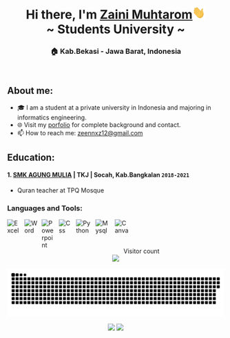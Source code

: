 <div align="center">
  <h1>Hi there, I'm <a href='https://www.instagram.com/zennmht/'>Zaini Muhtarom</a><img src="https://github.com/ABSphreak/ABSphreak/blob/master/gifs/Hi.gif" width="30px" height="30px"><br/>~ Students University ~</h1>
  <h3>🏠 Kab.Bekasi - Jawa Barat, Indonesia</h3>
</div>

<br/>

## About me:

- 🎓 I am a student at a private university in Indonesia and majoring in informatics engineering. 
- 🌐 Visit my [porfolio](https://zennmht.github.io/my-portfolio/) for complete background and contact.
- 📫 How to reach me: [zeennxz12@gmail.com](mailto:zeennxz12@gmail.com)

## Education:

#### 1. [SMK AGUNG MULIA](https://dapo.kemdikbud.go.id/sekolah/9DBB4C7145C048816062) | TKJ | Socah, Kab.Bangkalan `2018-2021`

- Quran teacher at TPQ Mosque


### Languages and Tools:

<img align="left" alt="Excel" width="30px" src="https://cdn0.iconfinder.com/data/icons/logos-microsoft-office-365/128/Microsoft_Office-02-256.png" style="padding-right:10px;" />
<img align="left" alt="Word" width="30px" src="https://cdn0.iconfinder.com/data/icons/logos-microsoft-office-365/128/Microsoft_Office_Mesa_de_trabajo_1-512.png" style="padding-right:10px;" />
<img align="left" alt="Powerpoint" width="30px" src="https://cdn0.iconfinder.com/data/icons/logos-microsoft-office-365/128/Microsoft_Office-04-256.png" style="padding-right:10px;" />
<img align="left" alt="Css" width="30px" src="https://cdn1.iconfinder.com/data/icons/logotypes/32/badge-css-3-512.png" style="padding-right:10px;" />
<img align="left" alt="Python" width="35px" src="https://cdn4.iconfinder.com/data/icons/logos-3/568/php-logo-512.png" style="padding-right:10px;" />
<img align="left" alt="Mysql" width="35px" src="https://cdn4.iconfinder.com/data/icons/logos-brands-5/24/mysql-512.png" style="padding-right:10px;" />
<img align="left" alt="Canva" width="32px" src="https://uxwing.com/wp-content/themes/uxwing/download/brands-and-social-media/canva-icon.png" style="padding-right:10px;" />


<br/>
<br/>
<br/>

<p align="center"> 
  Visitor count<br>
  <img src="https://profile-counter.glitch.me/zennmht/count.svg" />
</p>
<a href=#><img src="contributions.svg"></a>
<br/>

<p align = "center">
  <img src = "https://github-readme-stats.vercel.app/api?username=zennmht&show_icons=true&theme=bear" width = 400>
  <img src = "https://github-readme-streak-stats.herokuapp.com?user=zennmht&theme=dark&hide_border=true" width = 400>
</p>

